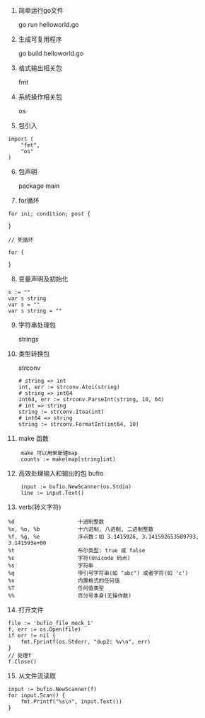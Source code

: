 1. 简单运行go文件

    go run helloworld.go

2. 生成可复用程序

    go build helloworld.go

3. 格式输出相关包

    fmt

4. 系统操作相关包

    os

5. 包引入

```
import (
    "fmt",
    "os"
)
```

6. 包声明

    package main

7. for循环 
```
for ini; condition; post {

}

// 死循环

for {

}
```

8. 变量声明及初始化

```
s := ""
var s string
var s = ""
var s string = ""
```

9. 字符串处理包

    strings

10. 类型转换包

    strconv

    ```
    # string => int
    int, err := strconv.Atoi(string)
    # string => int64
    int64, err := strconv.ParseInt(string, 10, 64)
    # int => string
    string := strconv.Itoa(int)
    # int64 => string
    string := strconv.FormatInt(int64, 10)
    ```

11. make 函数

```
    make 可以用来新建map
    counts := make(map[string]int)
```

12. 高效处理输入和输出的包 bufio

```
    input := bufio.NewScanner(os.Stdin)
    line := input.Text()
```

13. verb(转义字符)

```
%d                    十进制整数
%x, %o, %b            十六进制, 八进制, 二进制整数
%f, %g, %e            浮点数：如 3.1415926, 3.141592653589793, 3.141593e+00
%t                    布尔类型: true 或 false
%c                    字符(Unicode 码点)
%s                    字符串
%q                    带引号字符串(如 "abc") 或者字符(如 'c')
%v                    内置格式的任何值
%T                    任何值类型
%%                    百分号本身(无操作数)
```

14. 打开文件

```
file := 'bufio_file_mock_1'
f, err := os.Open(file)
if err != nil {
    fmt.Fprintf(os.Stderr, "dup2: %v\n", err)
}
// 处理f
f.Close()
```

15. 从文件流读取

```
input := bufio.NewScanner(f)
for input.Scan() {
    fmt.Printf("%s\n", input.Text())
}
```
